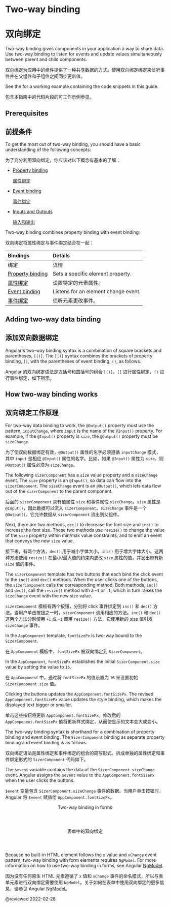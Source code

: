 # Two-way binding

# 双向绑定

Two-way binding gives components in your application a way to share data.
Use two-way binding to listen for events and update values simultaneously between parent and child components.

双向绑定为应用中的组件提供了一种共享数据的方式。使用双向绑定绑定来侦听事件并在父组件和子组件之间同步更新值。

<div class="alert is-helpful">

See the <live-example></live-example> for a working example containing the code snippets in this guide.

包含本指南中的代码片段的可工作示例参见<live-example></live-example>。

</div>

## Prerequisites

## 前提条件

To get the most out of two-way binding, you should have a basic understanding of the following concepts:

为了充分利用双向绑定，你应该对以下概念有基本的了解：

* [Property binding](guide/property-binding)

  [属性绑定](guide/property-binding)

* [Event binding](guide/event-binding)

  [事件绑定](guide/event-binding)

* [Inputs and Outputs](guide/inputs-outputs)

  [输入和输出](guide/inputs-outputs)

Two-way binding combines property binding with event binding:

双向绑定将属性绑定与事件绑定结合在一起：

| Bindings | Details |
| :------- | :------ |
| 绑定 | 详情 |
| [Property binding](guide/property-binding) | Sets a specific element property. |
| [属性绑定](guide/property-binding) | 设置特定的元素属性。|
| [Event binding](guide/event-binding) | Listens for an element change event. |
| [事件绑定](guide/event-binding) | 侦听元素更改事件。|

## Adding two-way data binding

## 添加双向数据绑定

Angular's two-way binding syntax is a combination of square brackets and parentheses, `[()]`.
The `[()]` syntax combines the brackets of property binding, `[]`, with the parentheses of event binding, `()`, as follows.

Angular 的双向绑定语法是方括号和圆括号的组合 `[()]`。`[]` 进行属性绑定，`()` 进行事件绑定，如下所示。

<code-example header="src/app/app.component.html" path="two-way-binding/src/app/app.component.html" region="two-way-syntax"></code-example>

## How two-way binding works

## 双向绑定工作原理

For two-way data binding to work, the `@Output()` property must use the pattern, `inputChange`, where `input` is the name of the `@Input()` property.
For example, if the `@Input()` property is `size`, the `@Output()` property must be `sizeChange`.

为了使双向数据绑定有效，`@Output()` 属性的名字必须遵循 `inputChange` 模式，其中 `input` 是相应 `@Input()` 属性的名字。比如，如果 `@Input()` 属性为 `size`，则 `@Output()` 属性必须为 `sizeChange`。

The following `sizerComponent` has a `size` value property and a `sizeChange` event.
The `size` property is an `@Input()`, so data can flow into the `sizerComponent`.
The `sizeChange` event is an `@Output()`, which lets data flow out of the `sizerComponent` to the parent component.

后面的 `sizerComponent` 具有值属性 `size` 和事件属性 `sizeChange`。`size` 属性是 `@Input()`，因此数据可以流入 `sizerComponent`。`sizeChange` 事件是一个 `@Output()`，它允许数据从 `sizerComponent` 流出到父组件。

Next, there are two methods, `dec()` to decrease the font size and `inc()` to increase the font size.
These two methods use `resize()` to change the value of the `size` property within min/max value constraints, and to emit an event that conveys the new `size` value.

接下来，有两个方法，`dec()` 用于减小字体大小，`inc()` 用于增大字体大小。这两种方法使用 `resize()` 在最小/最大值的约束内更改 `size` 属性的值，并发出带有新 `size` 值的事件。

<code-example header="src/app/sizer.component.ts" path="two-way-binding/src/app/sizer/sizer.component.ts" region="sizer-component"></code-example>

The `sizerComponent` template has two buttons that each bind the click event to the `inc()` and `dec()` methods.
When the user clicks one of the buttons, the `sizerComponent` calls the corresponding method.
Both methods, `inc()` and `dec()`, call the `resize()` method with a `+1` or `-1`, which in turn raises the `sizeChange` event with the new size value.

`sizerComponent` 模板有两个按钮，分别将 click 事件绑定到 `inc()` 和 `dec()` 方法。当用户单击按钮之一时，`sizerComponent` 调用相应的方法。`inc()` 和 `dec()` 这两个方法分别使用 `+1` 或 `-1` 调用 `resize()` 方法，它使用新的 size 值引发 `sizeChange` 事件。

<code-example header="src/app/sizer.component.html" path="two-way-binding/src/app/sizer/sizer.component.html"></code-example>

In the `AppComponent` template, `fontSizePx` is two-way bound to the `SizerComponent`.

在 `AppComponent` 模板中，`fontSizePx` 被双向绑定到 `SizerComponent`。

<code-example header="src/app/app.component.html" path="two-way-binding/src/app/app.component.html" region="two-way-1"></code-example>

In the `AppComponent`, `fontSizePx` establishes the initial `SizerComponent.size` value by setting the value to `16`.

在 `AppComponent` 中，通过将 `fontSizePx` 的值设置为 `16` 来设置初始 `SizerComponent.size` 值。

<code-example header="src/app/app.component.ts" path="two-way-binding/src/app/app.component.ts" region="font-size"></code-example>

Clicking the buttons updates the `AppComponent.fontSizePx`.
The revised `AppComponent.fontSizePx` value updates the style binding, which makes the displayed text bigger or smaller.

单击这些按钮将更新 `AppComponent.fontSizePx`。修改后的 `AppComponent.fontSizePx` 值将更新样式绑定，从而使显示的文本变大或变小。

The two-way binding syntax is shorthand for a combination of property binding and event binding.
The `SizerComponent` binding as separate property binding and event binding is as follows.

双向绑定语法是属性绑定和事件绑定的组合的简写形式。拆成单独的属性绑定和事件绑定形式的 `SizerComponent` 代码如下。

<code-example header="src/app/app.component.html (expanded)" path="two-way-binding/src/app/app.component.html" region="two-way-2"></code-example>

The `$event` variable contains the data of the `SizerComponent.sizeChange` event.
Angular assigns the `$event` value to the `AppComponent.fontSizePx` when the user clicks the buttons.

`$event` 变量包含 `SizerComponent.sizeChange` 事件的数据。当用户单击按钮时，Angular 将 `$event` 赋值给 `AppComponent.fontSizePx`。

<div class="callout is-helpful">

<header>Two-way binding in forms</header>

<header>表单中的双向绑定</header>

Because no built-in HTML element follows the `x` value and `xChange` event pattern, two-way binding with form elements requires `NgModel`.
For more information on how to use two-way binding in forms, see Angular [NgModel](guide/built-in-directives#ngModel).

因为没有任何原生 HTML 元素遵循了 `x` 值和 `xChange` 事件的命名模式，所以与表单元素进行双向绑定需要使用 `NgModel`。关于如何在表单中使用双向绑定的更多信息，请参见 Angular [NgModel](guide/built-in-directives#ngModel)。

</div>

<!-- links -->

<!-- external links -->

<!-- end links -->

@reviewed 2022-02-28